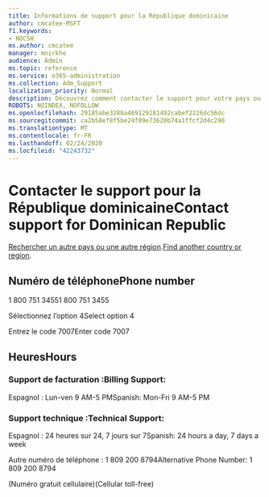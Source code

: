 ```yaml
---
title: Informations de support pour la République dominicaine
author: cmcatee-MSFT
f1.keywords:
- NOCSH
ms.author: cmcatee
manager: mnirkhe
audience: Admin
ms.topic: reference
ms.service: o365-administration
ms.collection: Adm_Support
localization_priority: Normal
description: Découvrez comment contacter le support pour votre pays ou région.
ROBOTS: NOINDEX, NOFOLLOW
ms.openlocfilehash: 29185abe328ba469129181492cabef2226dc56dc
ms.sourcegitcommit: ca2b58ef8f5be24f09e73620b74a1ffcf2d4c290
ms.translationtype: MT
ms.contentlocale: fr-FR
ms.lasthandoff: 02/24/2020
ms.locfileid: "42243732"
---
```

# <a name="contact-support-for-dominican-republic"></a><span data-ttu-id="06757-103">Contacter le support pour la République dominicaine</span><span class="sxs-lookup"><span data-stu-id="06757-103">Contact support for Dominican Republic</span></span>

<span data-ttu-id="06757-104">[Rechercher un autre pays ou une autre région](../contact-support-for-business-products.md).</span><span class="sxs-lookup"><span data-stu-id="06757-104">[Find another country or region](../contact-support-for-business-products.md).</span></span>

## <a name="phone-number"></a><span data-ttu-id="06757-105">Numéro de téléphone</span><span class="sxs-lookup"><span data-stu-id="06757-105">Phone number</span></span>
<span data-ttu-id="06757-106">1 800 751 3455</span><span class="sxs-lookup"><span data-stu-id="06757-106">1 800 751 3455</span></span>

<span data-ttu-id="06757-107">Sélectionnez l’option 4</span><span class="sxs-lookup"><span data-stu-id="06757-107">Select option 4</span></span>

<span data-ttu-id="06757-108">Entrez le code 7007</span><span class="sxs-lookup"><span data-stu-id="06757-108">Enter code 7007</span></span>

## <a name="hours"></a><span data-ttu-id="06757-109">Heures</span><span class="sxs-lookup"><span data-stu-id="06757-109">Hours</span></span>
### <a name="billing-support"></a><span data-ttu-id="06757-110">Support de facturation :</span><span class="sxs-lookup"><span data-stu-id="06757-110">Billing Support:</span></span>

<span data-ttu-id="06757-111">Espagnol : Lun-ven 9 AM-5 PM</span><span class="sxs-lookup"><span data-stu-id="06757-111">Spanish: Mon-Fri 9 AM-5 PM</span></span>

### <a name="technical-support"></a><span data-ttu-id="06757-112">Support technique :</span><span class="sxs-lookup"><span data-stu-id="06757-112">Technical Support:</span></span>

<span data-ttu-id="06757-113">Espagnol : 24 heures sur 24, 7 jours sur 7</span><span class="sxs-lookup"><span data-stu-id="06757-113">Spanish: 24 hours a day, 7 days a week</span></span>

<span data-ttu-id="06757-114">Autre numéro de téléphone : 1 809 200 8794</span><span class="sxs-lookup"><span data-stu-id="06757-114">Alternative Phone Number: 1 809 200 8794</span></span>

<span data-ttu-id="06757-115">(Numéro gratuit cellulaire)</span><span class="sxs-lookup"><span data-stu-id="06757-115">(Cellular toll-free)</span></span>